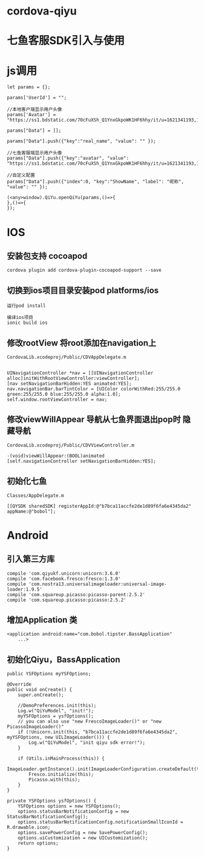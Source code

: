 # cordova-qiyu

# 七鱼客服SDK引入与使用

# js调用

    let params = {}; 

    params['UserId'] = "";

    //本地客户端显示用户头像
    params['Avatar'] = "https://ss1.bdstatic.com/70cFuXSh_Q1YnxGkpoWK1HF6hhy/it/u=1621341193,1402394044&fm=23&gp=0.jpg";

    params["Data"] = [];

    params["Data"].push({"key":"real_name", "value": "" });

    //七鱼客服端显示用户头像
    params["Data"].push({"key":"avatar", "value": "https://ss1.bdstatic.com/70cFuXSh_Q1YnxGkpoWK1HF6hhy/it/u=1621341193,1402394044&fm=23&gp=0.jpg"});

    //自定义配置
    params["Data"].push({"index":0, "key":"ShowName", "label": "呢称", "value": "" });
            
    (<any>window).QiYu.openQiYu(params,()=>{
    },()=>{
    });

# IOS 

## 安装包支持 cocoapod

    cordova plugin add cordova-plugin-cocoapod-support --save

## 切换到ios项目目录安装pod platforms/ios
    运行pod install

    编译ios项目
    ionic build ios

## 修改rootView 将root添加在navigation上

    CordovaLib.xcodeproj/Public/CDVAppDelegate.m


    UINavigationController *nav = [[UINavigationController alloc]initWithRootViewController:viewController];
    [nav setNavigationBarHidden:YES animated:YES];
    nav.navigationBar.barTintColor = [UIColor colorWithRed:255/255.0 green:255/255.0 blue:255/255.0 alpha:1.0];
    self.window.rootViewController = nav;



## 修改viewWillAppear 导航从七鱼界面退出pop时 隐藏导航

    CordovaLib.xcodeproj/Public/CDVViewController.m

    -(void)viewWillAppear:(BOOL)animated
    [self.navigationController setNavigationBarHidden:YES];



## 初始化七鱼

    Classes/AppDelegate.m

    [[QYSDK sharedSDK] registerAppId:@"b7bca11accfe2de1d89f6fa6e4345da2" appName:@"bobol"];



# Android

## 引入第三方库

    compile 'com.qiyukf.unicorn:unicorn:3.6.0'
    compile 'com.facebook.fresco:fresco:1.3.0'
    compile 'com.nostra13.universalimageloader:universal-image-loader:1.9.5'
    compile 'com.squareup.picasso:picasso-parent:2.5.2'
    compile 'com.squareup.picasso:picasso:2.5.2'

## 增加Application 类

    <application android:name="com.bobol.tipster.BassApplication" 
        ...>

## 初始化Qiyu，BassApplication

    public YSFOptions myYSFOptions;

    @Override
    public void onCreate() {
        super.onCreate();

        //DemoPreferences.init(this);
        Log.w("QiYuModel", "init!");
        myYSFOptions = ysfOptions();
        // you can also use "new FrescoImageLoader()" or "new PicassoImageLoader()"
        if (!Unicorn.init(this, "b7bca11accfe2de1d89f6fa6e4345da2", myYSFOptions, new UILImageLoader())) {
            Log.w("QiYuModel", "init qiyu sdk error!");
        }

        if (Utils.inMainProcess(this)) {
            ImageLoader.getInstance().init(ImageLoaderConfiguration.createDefault(this));
            Fresco.initialize(this);
            Picasso.with(this);
        }
    }

    private YSFOptions ysfOptions() {
        YSFOptions options = new YSFOptions();
        options.statusBarNotificationConfig = new StatusBarNotificationConfig();
        options.statusBarNotificationConfig.notificationSmallIconId = R.drawable.icon;
        options.savePowerConfig = new SavePowerConfig();
        options.uiCustomization = new UICustomization();
        return options;
    }


